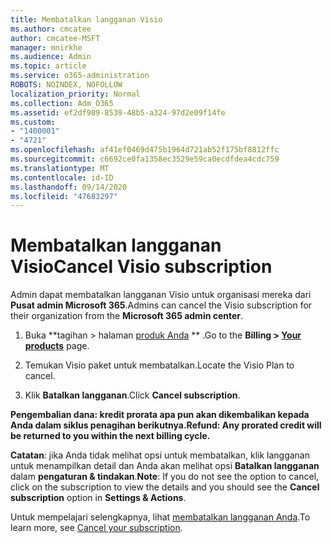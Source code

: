 ```yaml
---
title: Membatalkan langganan Visio
ms.author: cmcatee
author: cmcatee-MSFT
manager: mnirkhe
ms.audience: Admin
ms.topic: article
ms.service: o365-administration
ROBOTS: NOINDEX, NOFOLLOW
localization_priority: Normal
ms.collection: Adm_O365
ms.assetid: ef2df989-8539-48b5-a324-97d2e09f14fe
ms.custom:
- "1400001"
- "4721"
ms.openlocfilehash: af41ef0469d475b1964d721ab52f175bf8812ffc
ms.sourcegitcommit: c6692ce0fa1358ec3529e59ca0ecdfdea4cdc759
ms.translationtype: MT
ms.contentlocale: id-ID
ms.lasthandoff: 09/14/2020
ms.locfileid: "47683297"
---
```

# <a name="cancel-visio-subscription"></a><span data-ttu-id="b5158-102">Membatalkan langganan Visio</span><span class="sxs-lookup"><span data-stu-id="b5158-102">Cancel Visio subscription</span></span>

<span data-ttu-id="b5158-103">Admin dapat membatalkan langganan Visio untuk organisasi mereka dari **Pusat admin Microsoft 365**.</span><span class="sxs-lookup"><span data-stu-id="b5158-103">Admins can cancel the Visio subscription for their organization from the **Microsoft 365 admin center**.</span></span>

1. <span data-ttu-id="b5158-104">Buka \*\*tagihan > halaman [produk Anda](https://go.microsoft.com/fwlink/p/?linkid=842054) \*\* .</span><span class="sxs-lookup"><span data-stu-id="b5158-104">Go to the **Billing > [Your products](https://go.microsoft.com/fwlink/p/?linkid=842054)** page.</span></span>

2. <span data-ttu-id="b5158-105">Temukan Visio paket untuk membatalkan.</span><span class="sxs-lookup"><span data-stu-id="b5158-105">Locate the Visio Plan to cancel.</span></span>

3. <span data-ttu-id="b5158-106">Klik **Batalkan langganan**.</span><span class="sxs-lookup"><span data-stu-id="b5158-106">Click **Cancel subscription**.</span></span>

<span data-ttu-id="b5158-107">**Pengembalian dana: kredit prorata apa pun akan dikembalikan kepada Anda dalam siklus penagihan berikutnya.**</span><span class="sxs-lookup"><span data-stu-id="b5158-107">**Refund: Any prorated credit will be returned to you within the next billing cycle.**</span></span>

<span data-ttu-id="b5158-108">**Catatan**: jika Anda tidak melihat opsi untuk membatalkan, klik langganan untuk menampilkan detail dan Anda akan melihat opsi **Batalkan langganan** dalam **pengaturan & tindakan**.</span><span class="sxs-lookup"><span data-stu-id="b5158-108">**Note**: If you do not see the option to cancel, click on the subscription to view the details and you should see the **Cancel subscription** option in **Settings & Actions**.</span></span>

<span data-ttu-id="b5158-109">Untuk mempelajari selengkapnya, lihat [membatalkan langganan Anda](https://docs.microsoft.com/microsoft-365/commerce/subscriptions/cancel-your-subscription).</span><span class="sxs-lookup"><span data-stu-id="b5158-109">To learn more, see [Cancel your subscription](https://docs.microsoft.com/microsoft-365/commerce/subscriptions/cancel-your-subscription).</span></span>
